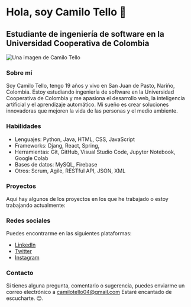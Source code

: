 

# Hola, soy Camilo Tello 👋
## Estudiante de ingeniería de software en la Universidad Cooperativa de Colombia

![Una imagen de Camilo Tello](img=src/yo.jpg)

### Sobre mí
Soy Camilo Tello, tengo 19 años y vivo en San Juan de Pasto, Nariño, Colombia. Estoy estudiando ingeniería de software en la Universidad Cooperativa de Colombia y me apasiona el desarrollo web, la inteligencia artificial y el aprendizaje automático. Mi sueño es crear soluciones innovadoras que mejoren la vida de las personas y el medio ambiente.

### Habilidades
- Lenguajes: Python, Java,  HTML, CSS, JavaScript
- Frameworks: Djang, React, Spring, 
- Herramientas: Git, GitHub, Visual Studio Code, Jupyter Notebook, Google Colab
- Bases de datos: MySQL, Firebase
- Otros: Scrum, Agile, RESTful API, JSON, XML

### Proyectos
Aquí hay algunos de los proyectos en los que he trabajado o estoy trabajando actualmente:
<!--
- [Blog personal](https://example.com/blog): Un sitio web donde comparto mis experiencias, conocimientos y opiniones sobre diversos temas relacionados con la tecnología, la educación y la sociedad.
- [Clasificador de imágenes](https://github.com/camilo/image-classifier): Una aplicación web que utiliza una red neuronal convolucional para clasificar imágenes en diferentes categorías, como animales, plantas, objetos, etc.
- [Chatbot](https://github.com/camilo/chatbot): Un chatbot que utiliza el procesamiento del lenguaje natural para responder a las preguntas de los usuarios sobre diversos temas, como el clima, las noticias, el deporte, etc.
-->
### Redes sociales
Puedes encontrarme en las siguientes plataformas:

- [LinkedIn](https://www.linkedin.com/in/camilo-tello-001978206/)
- [Twitter](https://twitter.com/CamiloT02000288)
- [Instagram](https://www.instagram.com/camilotello_12/)

### Contacto
Si tienes alguna pregunta, comentario o sugerencia, puedes enviarme un correo electrónico a camilotello04@gmail.com 
 Estaré encantado de escucharte. 😊.

<!--
**Ckm1204/Ckm1204** is a ✨ _special_ ✨ repository because its `README.md` (this file) appears on your GitHub profile.

Here are some ideas to get you started:

- 🔭 I’m currently working on ...
- 🌱 I’m currently learning ...
- 👯 I’m looking to collaborate on ...
- 🤔 I’m looking for help with ...
- 💬 Ask me about ...
- 📫 How to reach me: ...
- 😄 Pronouns: ...
- ⚡ Fun fact: ...
-->
